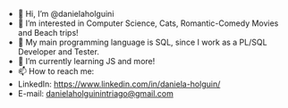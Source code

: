 - 👋 Hi, I’m @danielaholguini
- 👀 I’m interested in Computer Science, Cats, Romantic-Comedy Movies and Beach trips! 
- 💞️ My main programming language is SQL, since I work as a PL/SQL Developer and Tester.
- 🌱 I’m currently learning JS and more!
- 📫 How to reach me: 
- LinkedIn: https://www.linkedin.com/in/daniela-holguin/ 
- E-mail: danielaholguinintriago@gmail.com

<!---
danielaholguini/danielaholguini is a ✨ special ✨ repository because its `README.md` (this file) appears on your GitHub profile.
You can click the Preview link to take a look at your changes.
--->
